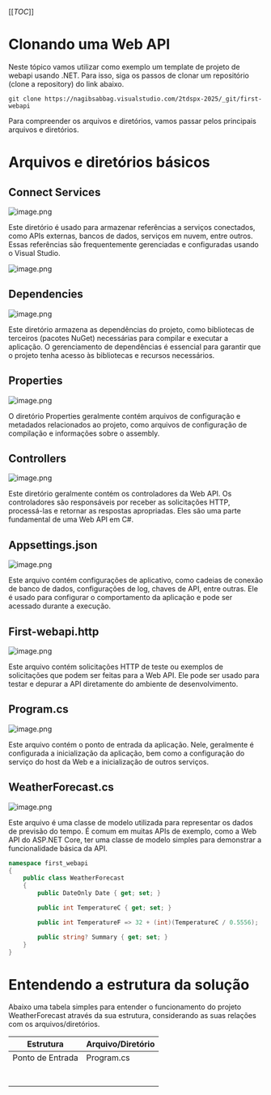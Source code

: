 [[_TOC_]]

# Clonando uma Web API

Neste tópico vamos utilizar como exemplo um template de projeto de webapi usando .NET. Para isso, siga os passos de clonar um repositório (clone a repository) do link abaixo.

```git
git clone https://nagibsabbag.visualstudio.com/2tdspx-2025/_git/first-webapi
```

Para compreender os arquivos e diretórios, vamos passar pelos principais arquivos e diretórios.

# Arquivos e diretórios básicos

## Connect Services

![image.png](/.attachments/image-0bcc30df-34a7-432f-84c6-2ffa46a3c140.png)

Este diretório é usado para armazenar referências a serviços conectados, como APIs externas, bancos de dados, serviços em nuvem, entre outros. Essas referências são frequentemente gerenciadas e configuradas usando o Visual Studio.

![image.png](/.attachments/image-955fc851-f2c5-4ae1-b94e-4e28316c239b.png)

## Dependencies

![image.png](/.attachments/image-75b12fad-1db8-4c9b-b208-e2604a1b1ba8.png)

Este diretório armazena as dependências do projeto, como bibliotecas de terceiros (pacotes NuGet) necessárias para compilar e executar a aplicação. O gerenciamento de dependências é essencial para garantir que o projeto tenha acesso às bibliotecas e recursos necessários.

## Properties

![image.png](/.attachments/image-1ef159cf-6bdb-4567-94fc-6e3d00bdb439.png)
      
O diretório Properties geralmente contém arquivos de configuração e metadados relacionados ao projeto, como arquivos de configuração de compilação e informações sobre o assembly.

## Controllers

![image.png](/.attachments/image-e4b9550b-98c8-4d52-bfed-d77634143088.png)

Este diretório geralmente contém os controladores da Web API. Os controladores são responsáveis por receber as solicitações HTTP, processá-las e retornar as respostas apropriadas. Eles são uma parte fundamental de uma Web API em C#.

## Appsettings.json

![image.png](/.attachments/image-b3f5bc98-cffc-4a7f-85d5-686cd7e4626b.png)

Este arquivo contém configurações de aplicativo, como cadeias de conexão de banco de dados, configurações de log, chaves de API, entre outras. Ele é usado para configurar o comportamento da aplicação e pode ser acessado durante a execução.

## First-webapi.http

![image.png](/.attachments/image-043157ae-7d1f-4d4f-bb21-e42d50878a5b.png)
      
Este arquivo contém solicitações HTTP de teste ou exemplos de solicitações que podem ser feitas para a Web API. Ele pode ser usado para testar e depurar a API diretamente do ambiente de desenvolvimento.

## Program.cs

![image.png](/.attachments/image-a8e2fa9a-4f93-4b4f-a6bd-a8ca65469cbe.png)
      
Este arquivo contém o ponto de entrada da aplicação. Nele, geralmente é configurada a inicialização da aplicação, bem como a configuração do serviço do host da Web e a inicialização de outros serviços.

## WeatherForecast.cs

![image.png](/.attachments/image-b75b873a-09e3-45d1-b30d-eaa34ad5ab54.png)
      
Este arquivo é uma classe de modelo utilizada para representar os dados de previsão do tempo. É comum em muitas APIs de exemplo, como a Web API do ASP.NET Core, ter uma classe de modelo simples para demonstrar a funcionalidade básica da API.

```csharp
namespace first_webapi
{
    public class WeatherForecast
    {
        public DateOnly Date { get; set; }

        public int TemperatureC { get; set; }

        public int TemperatureF => 32 + (int)(TemperatureC / 0.5556);

        public string? Summary { get; set; }
    }
}
```


# Entendendo a estrutura da solução
      
Abaixo uma tabela simples para entender o funcionamento do projeto WeatherForecast através da sua estrutura, considerando as suas relações com os arquivos/diretórios.


| Estrutura | Arquivo/Diretório |
|--|--|
| Ponto de Entrada | Program.cs |
|  |  |
|  |  |
|  |  |
|  |  |
|  |  |
|  |  |
|  |  |

